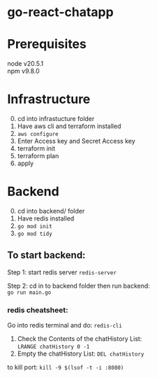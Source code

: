 
# go-react-chatapp

# Prerequisites
node v20.5.1  
npm v9.8.0  


# Infrastructure
0. cd into infrastucture folder
1. Have aws cli and terraform installed
2. ```aws configure```
3. Enter Access key and Secret Access key
4. terraform init
5. terraform plan
6. apply



# Backend
0. cd into backend/ folder
1. Have redis installed
2. ```go mod init``` 
3. ```go mod tidy```


## To start backend: 
Step 1: start redis server
```redis-server```

Step 2: cd in to backend folder then run backend:  
```go run main.go```

### redis cheatsheet:
Go into redis terminal and do:
```redis-cli```  
1. Check the Contents of the chatHistory List:  
```LRANGE chatHistory 0 -1```
2. Empty the chatHistory List: 
```DEL chatHistory```

to kill port:
```kill -9 $(lsof -t -i :8080)```
